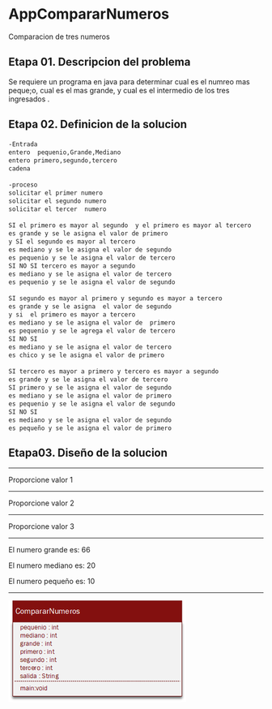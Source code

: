 # AppCompararNumeros
Comparacion de tres numeros

## Etapa 01. Descripcion del problema
Se requiere un programa en java para determinar cual es el numreo mas peque;o,
cual es el mas grande, y cual es el intermedio de los tres ingresados .

## Etapa  02.  Definicion de la solucion
~~~
-Entrada
entero  pequenio,Grande,Mediano
entero primero,segundo,tercero
cadena 

-proceso
solicitar el primer numero
solicitar el segundo numero
solicitar el tercer  numero

SI el primero es mayor al segundo  y el primero es mayor al tercero 
es grande y se le asigna el valor de primero
y SI el segundo es mayor al tercero 
es mediano y se le asigna el valor de segundo 
es pequenio y se le asigna el valor de tercero
SI NO SI tercero es mayor a segundo 
es mediano y se le asigna el valor de tercero 
es pequenio y se le asigna el valor de segundo

SI segundo es mayor al primero y segundo es mayor a tercero 
es grande y se le asigna  el valor de segundo
y si  el primero es mayor a tercero
es mediano y se le asigna el valor de  primero
es pequenio y se le agrega el valor de tercero
SI NO SI 
es mediano y se le asigna el valor de tercero
es chico y se le asigna el valor de primero

SI tercero es mayor a primero y tercero es mayor a segundo 
es grande y se le asigna el valor de tercero
SI primero y se le asigna el valor de segundo 
es mediano y se le asigna el valor de primero
es pequenio y se le asigna el valor de segundo
SI NO SI 
es mediano y se le asigna el valor de segundo
es pequeño y se le asigna el valor de primero

~~~

## Etapa03. Diseño de la solucion
________________________
Proporcione valor 1
_______________________
Proporcione valor 2
______________________
Proporcione valor 3


___________________________
El numero grande es: 66   
                          
                          
El numero mediano es: 20  
                         
                          
El numero pequeño es: 10  
                                                 
_______________________ 

![](https://github.com/rosariohdz1012/AppCompararNumeros/blob/master/CompararNumeross.png)
